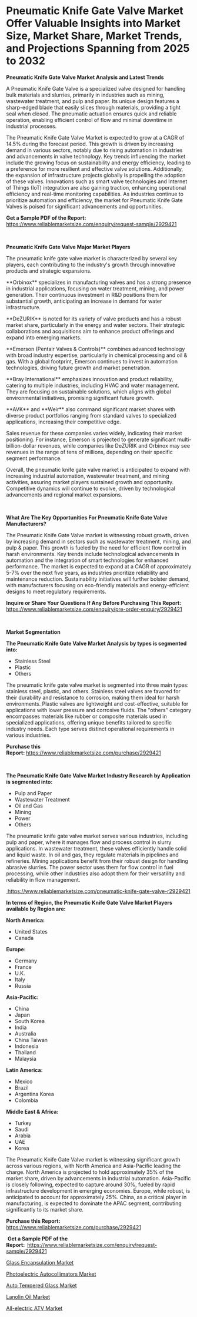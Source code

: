 <p><h1>Pneumatic Knife Gate Valve Market Offer Valuable Insights into Market Size, Market Share, Market Trends, and Projections Spanning from 2025 to 2032</h1></p><p><strong>Pneumatic Knife Gate Valve Market Analysis and Latest Trends</strong></p>
<p><p>A Pneumatic Knife Gate Valve is a specialized valve designed for handling bulk materials and slurries, primarily in industries such as mining, wastewater treatment, and pulp and paper. Its unique design features a sharp-edged blade that easily slices through materials, providing a tight seal when closed. The pneumatic actuation ensures quick and reliable operation, enabling efficient control of flow and minimal downtime in industrial processes.</p><p>The Pneumatic Knife Gate Valve Market is expected to grow at a CAGR of 14.5% during the forecast period. This growth is driven by increasing demand in various sectors, notably due to rising automation in industries and advancements in valve technology. Key trends influencing the market include the growing focus on sustainability and energy efficiency, leading to a preference for more resilient and effective valve solutions. Additionally, the expansion of infrastructure projects globally is propelling the adoption of these valves. Innovations such as smart valve technologies and Internet of Things (IoT) integration are also gaining traction, enhancing operational efficiency and real-time monitoring capabilities. As industries continue to prioritize automation and efficiency, the market for Pneumatic Knife Gate Valves is poised for significant advancements and opportunities.</p></p>
<p><strong>Get a Sample PDF of the Report:&nbsp;</strong> <a href="https://www.reliablemarketsize.com/enquiry/request-sample/2929421?utm_campaign=1901&utm_medium=2&utm_source=Github&utm_content=ia&utm_term=12032025&utm_id=pneumatic-knife-gate-valve">https://www.reliablemarketsize.com/enquiry/request-sample/2929421</a></p>
<p>&nbsp;</p>
<p><strong>Pneumatic Knife Gate Valve Major Market Players</strong></p>
<p><p>The pneumatic knife gate valve market is characterized by several key players, each contributing to the industry's growth through innovative products and strategic expansions. </p><p>**Orbinox** specializes in manufacturing valves and has a strong presence in industrial applications, focusing on water treatment, mining, and power generation. Their continuous investment in R&D positions them for substantial growth, anticipating an increase in demand for water infrastructure.</p><p>**DeZURIK** is noted for its variety of valve products and has a robust market share, particularly in the energy and water sectors. Their strategic collaborations and acquisitions aim to enhance product offerings and expand into emerging markets.</p><p>**Emerson (Pentair Valves & Controls)** combines advanced technology with broad industry expertise, particularly in chemical processing and oil & gas. With a global footprint, Emerson continues to invest in automation technologies, driving future growth and market penetration.</p><p>**Bray International** emphasizes innovation and product reliability, catering to multiple industries, including HVAC and water management. They are focusing on sustainable solutions, which aligns with global environmental initiatives, promising significant future growth.</p><p>**AVK** and **Weir** also command significant market shares with diverse product portfolios ranging from standard valves to specialized applications, increasing their competitive edge.</p><p>Sales revenue for these companies varies widely, indicating their market positioning. For instance, Emerson is projected to generate significant multi-billion-dollar revenues, while companies like DeZURIK and Orbinox may see revenues in the range of tens of millions, depending on their specific segment performance.</p><p>Overall, the pneumatic knife gate valve market is anticipated to expand with increasing industrial automation, wastewater treatment, and mining activities, assuring market players sustained growth and opportunity. Competitive dynamics will continue to evolve, driven by technological advancements and regional market expansions.</p></p>
<p>&nbsp;</p>
<p><strong>What Are The Key Opportunities For Pneumatic Knife Gate Valve Manufacturers?</strong></p>
<p><p>The Pneumatic Knife Gate Valve market is witnessing robust growth, driven by increasing demand in sectors such as wastewater treatment, mining, and pulp & paper. This growth is fueled by the need for efficient flow control in harsh environments. Key trends include technological advancements in automation and the integration of smart technologies for enhanced performance. The market is expected to expand at a CAGR of approximately 5-7% over the next five years, as industries prioritize reliability and maintenance reduction. Sustainability initiatives will further bolster demand, with manufacturers focusing on eco-friendly materials and energy-efficient designs to meet regulatory requirements.</p></p>
<p><strong>Inquire or Share Your Questions If Any Before Purchasing This Report:</strong> <a href="https://www.reliablemarketsize.com/enquiry/pre-order-enquiry/2929421?utm_campaign=1901&utm_medium=2&utm_source=Github&utm_content=ia&utm_term=12032025&utm_id=pneumatic-knife-gate-valve">https://www.reliablemarketsize.com/enquiry/pre-order-enquiry/2929421</a></p>
<p>&nbsp;</p>
<p><strong>Market Segmentation</strong></p>
<p><strong>The Pneumatic Knife Gate Valve Market Analysis by types is segmented into:</strong></p>
<p><ul><li>Stainless Steel</li><li>Plastic</li><li>Others</li></ul></p>
<p><p>The pneumatic knife gate valve market is segmented into three main types: stainless steel, plastic, and others. Stainless steel valves are favored for their durability and resistance to corrosion, making them ideal for harsh environments. Plastic valves are lightweight and cost-effective, suitable for applications with lower pressure and corrosive fluids. The "others" category encompasses materials like rubber or composite materials used in specialized applications, offering unique benefits tailored to specific industry needs. Each type serves distinct operational requirements in various industries.</p></p>
<p><strong>Purchase this Report:&nbsp;</strong><a href="https://www.reliablemarketsize.com/purchase/2929421?utm_campaign=1901&utm_medium=2&utm_source=Github&utm_content=ia&utm_term=12032025&utm_id=pneumatic-knife-gate-valve">https://www.reliablemarketsize.com/purchase/2929421</a></p>
<p>&nbsp;</p>
<p><strong>The Pneumatic Knife Gate Valve Market Industry Research by Application is segmented into:</strong></p>
<p><ul><li>Pulp and Paper</li><li>Wastewater Treatment</li><li>Oil and Gas</li><li>Mining</li><li>Power</li><li>Others</li></ul></p>
<p><p>The pneumatic knife gate valve market serves various industries, including pulp and paper, where it manages flow and process control in slurry applications. In wastewater treatment, these valves efficiently handle solid and liquid waste. In oil and gas, they regulate materials in pipelines and refineries. Mining applications benefit from their robust design for handling abrasive slurries. The power sector uses them for flow control in fuel processing, while other industries also adopt them for their versatility and reliability in flow management.</p></p>
<p><a href="https://www.reliablemarketsize.com/pneumatic-knife-gate-valve-r2929421?utm_campaign=1901&utm_medium=2&utm_source=Github&utm_content=ia&utm_term=12032025&utm_id=pneumatic-knife-gate-valve">&nbsp;https://www.reliablemarketsize.com/pneumatic-knife-gate-valve-r2929421</a></p>
<p><strong>In terms of Region, the Pneumatic Knife Gate Valve Market Players available by Region are:</strong></p>
<p>
    <p> <strong> North America: </strong>
        <ul>
            <li>United States</li>
            <li>Canada</li>
        </ul>
        </p> 
    <p> <strong> Europe: </strong>
        <ul>
            <li>Germany</li>
            <li>France</li>
            <li>U.K.</li>
            <li>Italy</li>
            <li>Russia</li>
        </ul>
        </p> 
    <p> <strong> Asia-Pacific: </strong>
        <ul>
            <li>China</li>
            <li>Japan</li>
            <li>South Korea</li>
            <li>India</li>
            <li>Australia</li>
            <li>China Taiwan</li>
            <li>Indonesia</li>
            <li>Thailand</li>
            <li>Malaysia</li>
        </ul>
        </p> 
    <p> <strong> Latin America: </strong>
        <ul>
            <li>Mexico</li>
            <li>Brazil</li>
            <li>Argentina Korea</li>
            <li>Colombia</li>
        </ul>
        </p> 
    <p> <strong> Middle East & Africa: </strong>
        <ul>
            <li>Turkey</li>
            <li>Saudi</li>
            <li>Arabia</li>
            <li>UAE</li>
            <li>Korea</li>
        </ul>
    </p>
    </p>
<p><p>The Pneumatic Knife Gate Valve market is witnessing significant growth across various regions, with North America and Asia-Pacific leading the charge. North America is projected to hold approximately 35% of the market share, driven by advancements in industrial automation. Asia-Pacific is closely following, expected to capture around 30%, fueled by rapid infrastructure development in emerging economies. Europe, while robust, is anticipated to account for approximately 25%. China, as a critical player in manufacturing, is expected to dominate the APAC segment, contributing significantly to its market share.</p></p>
<p><strong>Purchase this Report: </strong><a href="https://www.reliablemarketsize.com/purchase/2929421?utm_campaign=1901&utm_medium=2&utm_source=Github&utm_content=ia&utm_term=12032025&utm_id=pneumatic-knife-gate-valve">https://www.reliablemarketsize.com/purchase/2929421</a></p>
<p>&nbsp;<strong>Get a Sample PDF of the Report:&nbsp;&nbsp;</strong><a href="https://www.reliablemarketsize.com/enquiry/request-sample/2929421?utm_campaign=1901&utm_medium=2&utm_source=Github&utm_content=ia&utm_term=12032025&utm_id=pneumatic-knife-gate-valve">https://www.reliablemarketsize.com/enquiry/request-sample/2929421</a></p>
<p><strong></strong></p>
<p><p><a href="https://github.com/motosyuliq/Market-Research-Report-List-1/blob/main/glass-encapsulation-market.md?utm_campaign=1901&utm_medium=2&utm_source=Github&utm_content=ia&utm_term=12032025&utm_id=pneumatic-knife-gate-valve">Glass Encapsulation Market</a></p><p><a href="https://github.com/lotoahshaiek/Market-Research-Report-List-1/blob/main/photoelectric-autocollimators-market.md?utm_campaign=1901&utm_medium=2&utm_source=Github&utm_content=ia&utm_term=12032025&utm_id=pneumatic-knife-gate-valve">Photoelectric Autocollimators Market</a></p><p><a href="https://github.com/muskoaizahfi/Market-Research-Report-List-1/blob/main/auto-tempered-glass-market.md?utm_campaign=1901&utm_medium=2&utm_source=Github&utm_content=ia&utm_term=12032025&utm_id=pneumatic-knife-gate-valve">Auto Tempered Glass Market</a></p><p><a href="https://github.com/nsmifidget3/Market-Research-Report-List-1/blob/main/lanolin-oil-market.md?utm_campaign=1901&utm_medium=2&utm_source=Github&utm_content=ia&utm_term=12032025&utm_id=pneumatic-knife-gate-valve">Lanolin Oil Market</a></p><p><a href="https://github.com/thapabylers2/Market-Research-Report-List-1/blob/main/all-electric-atv-market.md?utm_campaign=1901&utm_medium=2&utm_source=Github&utm_content=ia&utm_term=12032025&utm_id=pneumatic-knife-gate-valve">All-electric ATV Market</a></p></p>